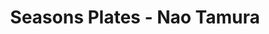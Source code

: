 ---
title: Seasons Plates - Nao Tamura
layout: entry
presentation: side-by-side
object:
  - id: exacc-2022-75
order: 455
menu: false
---